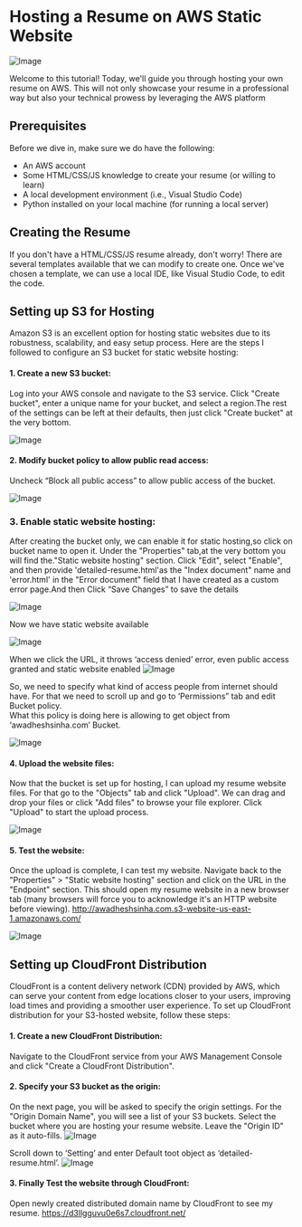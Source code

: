 # Hosting a Resume on AWS Static Website

![Image](https://github.com/Awadheshks/assets/blob/b6db95ccc4fc4de034c4255a522ecc8adf7f3e74/StaticWebsite/AWS_StaticHosted_Arch.png)

Welcome to this tutorial! Today, we'll guide you through hosting your own resume on AWS. This will not only showcase your resume in a professional way but also your technical prowess by leveraging the AWS platform
## Prerequisites
Before we dive in, make sure we do have the following:
- An AWS account
- Some HTML/CSS/JS knowledge to create your resume (or willing to learn)
- A local development environment (i.e., Visual Studio Code)
- Python installed on your local machine (for running a local server)

## Creating the Resume
  If you don't have a HTML/CSS/JS resume already, don't worry! There are several templates available that we can modify to create one. Once we've chosen a template, we can use a local IDE, like Visual Studio Code, to edit the code.

## Setting up S3 for Hosting
Amazon S3 is an excellent option for hosting static websites due to its robustness, scalability, and easy setup process. Here are the steps I followed to configure an S3 bucket for static website hosting:
  #### 1.	Create a new S3 bucket:
   Log into your AWS console and navigate to the S3 service. Click "Create bucket", enter a unique name for your
   bucket, and select a region.The rest of the settings can be left at their defaults, then just click "Create bucket" 
   at the very bottom.
    
![Image](https://github.com/Awadheshks/assets/blob/d9c4e2f9da0c5b82706e47484b98853dc838363d/StaticWebsite/Bucket-creation.png)

  #### 2.	Modify bucket policy to allow public read access:
   Uncheck “Block all public access” to allow public access of the bucket.
    
![Image](https://github.com/Awadheshks/assets/blob/d9c4e2f9da0c5b82706e47484b98853dc838363d/StaticWebsite/Bucket-policy.png)

  ### 3.	Enable static website hosting:
   After creating the bucket only, we can enable it for static hosting,so click on bucket name to open it. Under the
   "Properties" tab,at the very bottom you will find the."Static website hosting" section. Click "Edit", select "Enable",
   and then provide 'detailed-resume.html'as the "Index document" name and 'error.html' in the "Error document" field that
   I have created as a	custom error page.And then Click “Save Changes” to save the details
     
 ![Image](https://github.com/Awadheshks/assets/blob/d9c4e2f9da0c5b82706e47484b98853dc838363d/StaticWebsite/StaticWebsite_hosting.png)


Now we have static website available

![Image](https://github.com/Awadheshks/assets/blob/d9c4e2f9da0c5b82706e47484b98853dc838363d/StaticWebsite/StaticWebsite_url.png)

  When we click the URL, it throws ‘access denied’ error, even public access granted and static website enabled
![Image](https://github.com/Awadheshks/assets/blob/d9c4e2f9da0c5b82706e47484b98853dc838363d/StaticWebsite/Error-Accesdenied.png)

   So, we need to specify what kind of access people from internet should have. For that we need to scroll up and go to ‘Permissions” tab and edit Bucket policy.    
   What this policy is doing here is allowing to get object from ‘awadheshsinha.com’ Bucket.

![Image](https://github.com/Awadheshks/assets/blob/d9c4e2f9da0c5b82706e47484b98853dc838363d/StaticWebsite/Bucket_policy.png)

  #### 4.	Upload the website files:
   Now that the bucket is set up for hosting, I can upload my resume website files. For that go to the "Objects" tab and click "Upload". 
   We can drag and drop your files or click "Add files" to browse your file explorer. Click "Upload" to start the upload process. 

![Image](https://github.com/Awadheshks/assets/blob/d9c4e2f9da0c5b82706e47484b98853dc838363d/StaticWebsite/Files_upload.png)

  #### 5.	Test the website:
   Once the upload is complete, I can test my website. Navigate back to the "Properties" > "Static website hosting" 
   section and click on the URL in the "Endpoint" section. This should open my resume website in a new browser tab
   (many browsers will force you to acknowledge it's an HTTP website before viewing).
        http://awadheshsinha.com.s3-website-us-east-1.amazonaws.com/

 ![Image](https://github.com/Awadheshks/assets/blob/d9c4e2f9da0c5b82706e47484b98853dc838363d/StaticWebsite/Resume_screenshot.png)

 ## Setting up CloudFront Distribution
  CloudFront is a content delivery network (CDN) provided by AWS, which can serve your content from edge locations closer to your users,
  improving load times and providing a smoother user experience. To set up CloudFront distribution for your S3-hosted website, follow these steps:

#### 1.	Create a new CloudFront Distribution:
  Navigate to the CloudFront service from your AWS Management Console and click "Create a CloudFront Distribution".

#### 2.	Specify your S3 bucket as the origin:
   On the next page, you will be asked to specify the origin settings. For the "Origin Domain Name", you will see a 
   list of your S3 buckets. Select the bucket where you are hosting your resume website. Leave the "Origin ID" as it auto-fills.
![Image](https://github.com/Awadheshks/assets/blob/d9c4e2f9da0c5b82706e47484b98853dc838363d/StaticWebsite/Create_distribution.png)

   Scroll down to ‘Setting’ and enter Default toot object as ‘detailed-resume.html’.
![Image](https://github.com/Awadheshks/assets/blob/d9c4e2f9da0c5b82706e47484b98853dc838363d/StaticWebsite/Create_distribution_setting.png)

#### 3. Finally Test the website through CloudFront:
  Open newly created distributed domain name by CloudFront to see my resume.
          https://d3llgguvu0e6s7.cloudfront.net/









